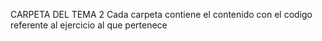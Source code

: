 CARPETA DEL TEMA 2
Cada carpeta contiene el contenido con el codigo referente
al ejercicio al que pertenece